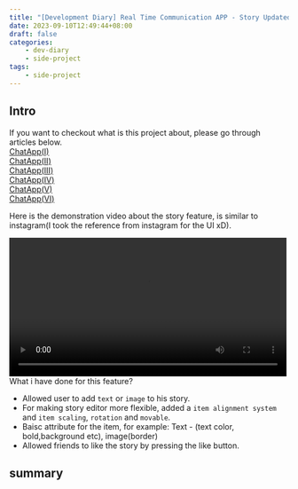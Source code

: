 ```yaml
---
title: "[Development Diary] Real Time Communication APP - Story Updated(II)"
date: 2023-09-10T12:49:44+08:00
draft: false
categories:
    - dev-diary
    - side-project
tags: 
    - side-project 
---
```



## Intro
If you want to checkout what is this project about, please go through articles below.  
[ChatApp(I)](/post/chat-app-init/)  
[ChatApp(II)](/post/chat-app-demo/)  
[ChatApp(III)](/post/chat-app-update/)  
[ChatApp(IV)](/post/chat-app-final/)  
[ChatApp(V)](/post/chat-app-voice-chat/)  
[ChatApp(VI)](/post/chat-app-sticker-updated/)  

Here is the demonstration video about the story feature, is similar to instagram(I took the reference from instagram for the UI xD). 

<video src="/videos/chat-app/story-update.mp4" controls="controls" width="500"></video>   
What i have done for this feature?  
* Allowed user to add `text` or `image` to his story.
* For making story editor more flexible, added a `item alignment system` and `item scaling`, `rotation` and `movable`.
* Baisc attribute for the item, for example: Text - (text color, bold,background etc), image(border)
* Allowed friends to like the story by pressing the like button.

## summary

